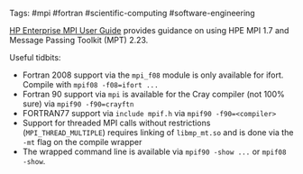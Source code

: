 Tags: #mpi #fortran #scientific-computing #software-engineering 

[HP Enterprise MPI User Guide](https://support.hpe.com/hpesc/public/docDisplay?docId=a00105727en_us&docLocale=en_US) provides guidance on using HPE MPI 1.7 and Message Passing Toolkit (MPT) 2.23.

Useful tidbits:
- Fortran 2008 support via the `mpi_f08` module is only available for ifort.  Compile with `mpif08 -f08=ifort ...`
- Fortran 90 support via `mpi` is available for the Cray compiler (not 100% sure) via `mpif90 -f90=crayftn`
- FORTRAN77 support via `include mpif.h` via `mpif90 -f90=<compiler>`
- Support for threaded MPI calls without restrictions (`MPI_THREAD_MULTIPLE`) requires linking of `libmp_mt.so` and is done via the `-mt` flag on the compile wrapper
- The wrapped command line is available via `mpif90 -show ...` or `mpif08 -show`.